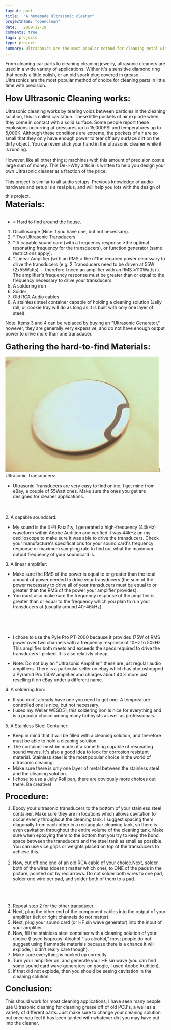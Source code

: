 ```yaml
---
layout: post
title:  "A homemade Ultrasonic cleaner"
projectname: "openClean"
date:   2008-12-18
comments: true
tags: projects
type: project
summary: Ultrasonics are the most popular method for cleaning metal with precision and care. Making a scientific-grade cleaner at home is a breeze.
---
```


From cleaning car parts to cleaning cleaning jewelry, ultrasonic cleaners are used in a wide variety of applications. Wither it's a sensitive diamond ring that needs a little polish, or an old spark plug covered in grease -- Ultrasonics are the most popular method of choice for cleaning parts in little time with precision.<br />
<br />
<span style="font-size: 180%; font-weight: bold;">How Ultrasonic Cleaning works:</span><br />
<br />
Ultrasonic cleaning works by tearing voids between particles in the cleaning solution, this is called cavitation. These little pockets of air explode when they come in contact with a solid surface. Some people report these explosions occurring at pressures up to 15,000PSI and temperatures up to 5,000K. Although these conditions are extreme, the pockets of air are so small that they only have enough power to tear off any surface dirt on the dirty object. You can even stick your hand in the ultrasonic cleaner while it is running.<br />
<br />
However, like all other things; machines with this amount of precision cost a large sum of money. This De-I-Why article is written to help you design your own Ultrasonic cleaner at a fraction of the price.<br />
<br />
This project is similar to all audio setups. Previous knowledge of audio hardware and setup is a real plus, and will help you lots with the design of this project.<span style="font-size: 180%;"><br /></span><span style="font-size: 180%; font-weight: bold;">Materials:</span><br />
<br />
* = Hard to find around the house.<br />
<ol>
<li>Oscilloscope (Nice if you have one, but not necessary).</li>
<li>* Two Ultrasonic Transducers</li>
<li>* A capable sound card (with a frequency response ≥the optimal resonating frequency for the transducers), or function generator (same restrictions apply).</li>
<li>* Linear Amplifier (with an RMS &gt; the n*the required power necessary to drive the transducers (e.g. 2 Transducers need to be driven at 55W (2x55Watts) -- therefore I need an amplifier with an RMS ≥110Watts) ). The amplifier's frequency response must be greater than or equal to the frequency necessary to drive your transducers.</li>
<li>A soldering iron</li>
<li>Solder</li>
<li>Old RCA Audio cables.</li>
<li>A stainless steel container capable of holding a cleaning solution (Jelly roll, or cookie tray will do as long as it is built with only one layer of steel).</li>
</ol>
Note: Items 3 and 4 can be replaced by buying an "Ultrasonic Generator," however, they are generally very expensive, and do not have enough output power to drive more than one transducer.<br />
<br />
<span style="font-size: 180%; font-weight: bold;">Gathering the hard-to-find Materials:</span><br />
<br />
<img alt="" border="0" src="assets/images/2inchtrans2.jpg"/>1. Ultrasonic Transducers:<br />
<ul style="text-align: left;">
<li>Ultrasonic Transducers are very easy to find online, I got mine from eBay, a couple of 55Watt ones. Make sure the ones you get are designed for cleaner applications.</li>
</ul>
<br />
<br />
2. A capable soundcard:<br />
<ul>
<li>My sound is the X-Fi Fatal1ty, I generated a high-frequency (44kHz) waveform within Adobe Audition and verified it was 44kHz on my oscilloscope to make sure it was able to drive the transducers. Check your manufacture's specifications for your sound card's frequency response or maximum sampling rate to find out what the maximum output frequency of your soundcard is.</li>
</ul>
3. A linear amplifier:<br />
<ul>
<li>Make sure the RMS of the power is equal to or greater than the total amount of power needed to drive your transducers (the sum of the power necessary to drive all of your transducers must be equal to or greater than the RMS of the power your amplifier provides).</li>
<li>You must also make sure the frequency response of the amplifier is greater than or equal to the frequency which you plan to run your transducers at (usually around 40-46kHz).</li>
</ul>
<div align="center">
<img alt="" border="0" src="{{ site.url }}/assets/images/PT2000.jpg"><br />
</div>
<br />
<br />
<ul>
<li>I chose to use the Pyle Pro PT-2000 because it provides 175W of RMS power over two channels with a frequency response of 10Hz to 50kHz. This amplifier both meets and exceeds the specs required to drive the transducers I picked. It is also relativly cheap. </li>
</ul>
<ul>
<li>Note: Do not buy an "Ultrasonic Amplifier," these are just regular audio amplifiers. There is a particular seller on ebay which has photoshopped a Pyramid Pro 150W amplifier and charges about 40% more just reselling it on eBay under a different name.</li>
</ul>
4. A soldering Iron:<br />
<ul>
<li>If you don't already have one you need to get one. A tempreature controlled one is nice, but not necessary.</li>
<li>I used my Weller WESD51, this soldering iron is nice for everything and is a popular choice among many hobbyists as well as professionals.</li>
</ul>
5. A Stainless Steel Container:<br />
<ul>
<li>Keep in mind that it will be filled with a cleaning solution, and therefore must be able to hold a cleaning solution.</li>
<li>The container must be made of a something capable of resonating sound waves. It's also a good idea to look for corrosion resistant material. Stainless steel is the most popular choice in the world of ultrasonic cleaning.</li>
<li>Make sure there is only one layer of metal between the stainless steel and the cleaning solution.</li>
<li>I chose to use a Jelly Roll pan, there are obviously more choices out there. Be creative!</li>
</ul>
<span style="font-size: 180%; font-weight: bold;">Procedure:</span><br />
<ol>
<li>Epoxy your ultrasonic transducers to the bottom of your stainless steel container. Make sure they are in locations which allows cavitation to occur evenly throughout the cleaning tank. I suggest spacing them diagonally from each other in a rectangular cleaning tank, so there is even cavitation throughout the entire volume of the cleaning tank. Make sure when epoxying them to the bottom that you try to keep the bond space between the transducers and the steel tank as small as possible. You can use vice grips or weights placed on top of the transducers to achieve this.</li>
<br />
<li>Now, cut off one end of an old RCA cable of your choice.Next, solder both of the wires (doesn't matter which one), to ONE of the pads in the picture, pointed out by red arrows. Do not solder both wires to one pad, solder one wire per pad, and solder both of them to a pad.</li>
<br /><br />
<div align="center">
<img alt="" border="0" src="{{ site.url }}/assets/images/transducer.PNG">
</div>
<br />
<li>  Repeat step 2 for the other transducer.<br /></li>
<li> Next, plug the other end of the component cables into the output of your amplifier (left or right channels do not matter).<br /></li>
<li> Next, plug your sound card (or HF sin wave generator) into the input of your amplifier.<br /></li>
<li> Now, fill the stainless steel container with a cleaning solution of your choice (I used Isopropyl Alcohol "iso alcohol," most people do not suggest using flammable materials because there is a chance it will explode, I didn't really care though).<br /></li>
<li> Make sure everything is hooked up correctly.<br /></li>
<li> Turn your amplifier on, and generate your HF sin wave (you can find some sound card wave generators on google, I used Adobe Audition).<br /></li>
<li> If that did not explode, then you should be seeing cavitation in the cleaning solution.</li>
</ol>
<span style="font-size: 180%; font-weight: bold;">Conclusion:</span><br />
<br />
This should work for most cleaning applications, I have seen many people use Ultrasonic cleaning for cleaning grease off of old PCB's, a well as a variety of different parts. Just make sure to change your cleaning solution out once you feel it has been tainted with whatever dirt you may have put into the cleaner.
